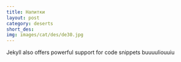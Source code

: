 ```yaml
---
title: Напитки
layout: post
category: deserts
short_des: 
img: images/cat/des/de30.jpg
---
```

Jekyll also offers powerful support for code snippets
buuuuliouuiu
